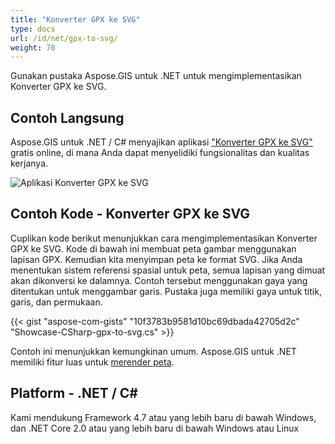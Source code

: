 ```yaml
---
title: "Konverter GPX ke SVG"
type: docs
url: /id/net/gpx-to-svg/
weight: 70
---
```


Gunakan pustaka Aspose.GIS untuk .NET untuk mengimplementasikan Konverter GPX ke SVG.

## **Contoh Langsung**

Aspose.GIS untuk .NET / C# menyajikan aplikasi ["Konverter GPX ke SVG"](https://products.aspose.app/gis/viewer/gpx-to-svg) gratis online, di mana Anda dapat menyelidiki fungsionalitas dan kualitas kerjanya.

![Aplikasi Konverter GPX ke SVG](viewer.png)

## **Contoh Kode - Konverter GPX ke SVG**

Cuplikan kode berikut menunjukkan cara mengimplementasikan Konverter GPX ke SVG. Kode di bawah ini membuat peta gambar menggunakan lapisan GPX. Kemudian kita menyimpan peta ke format SVG. Jika Anda menentukan sistem referensi spasial untuk peta, semua lapisan yang dimuat akan dikonversi ke dalamnya.
Contoh tersebut menggunakan gaya yang ditentukan untuk menggambar garis. Pustaka juga memiliki gaya untuk titik, garis, dan permukaan.

{{< gist "aspose-com-gists" "10f3783b9581d10bc69dbada42705d2c" "Showcase-CSharp-gpx-to-svg.cs" >}}

Contoh ini menunjukkan kemungkinan umum. Aspose.GIS untuk .NET memiliki fitur luas untuk [merender peta](https://docs.aspose.com/gis/net/map-rendering/).

## **Platform - .NET / C#**

Kami mendukung Framework 4.7 atau yang lebih baru di bawah Windows, dan .NET Core 2.0 atau yang lebih baru di bawah Windows atau Linux
